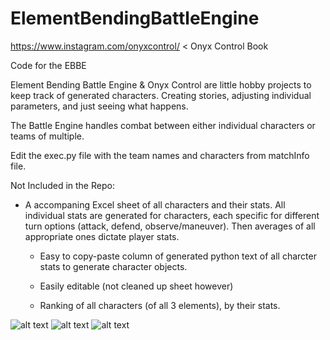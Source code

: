 # ElementBendingBattleEngine

https://www.instagram.com/onyxcontrol/ < Onyx Control Book

Code for the EBBE

Element Bending Battle Engine & Onyx Control are  little hobby projects to keep track of generated characters. Creating stories, adjusting individual parameters, and just seeing what happens.

The Battle Engine handles combat between either individual characters or teams of multiple.


Edit the exec.py file with the team names and characters from matchInfo file.










Not Included in the Repo:

- A accompaning Excel sheet of all characters and their stats. All individual stats are generated for characters, each specific for different turn options (attack, defend, observe/maneuver). Then averages of all appropriate ones dictate player stats.

  - Easy to copy-paste column of generated python text of all charcter stats to generate character objects.

  - Easily editable (not cleaned up sheet however)

  - Ranking of all characters (of all 3 elements), by their stats.

![alt text](https://i.imgur.com/iGiPjkN.png)
![alt text](https://i.imgur.com/nCI88Lk.png)
![alt text](https://i.imgur.com/I0a2gpk.png)
